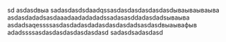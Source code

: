 sd
asdasdвыа
sadasdasdsdaadqssasdasdasdasdasdasdываываываыва
asdasdadadsasdaaadaadadadadssadasasddadasdadsываыва
asdadsaqessssasdasdadasdadasdasdasdadsasdasdвыаывафыв
adadssssasdasdasdasdasdasdasd
sadasdsadasdasd
